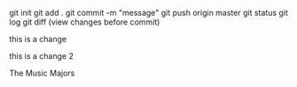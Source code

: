 git init
git add . 
git commit -m "message"
git push origin master
git status
git log
git diff (view changes before commit)

this is a change

this is a change 2

The Music Majors
